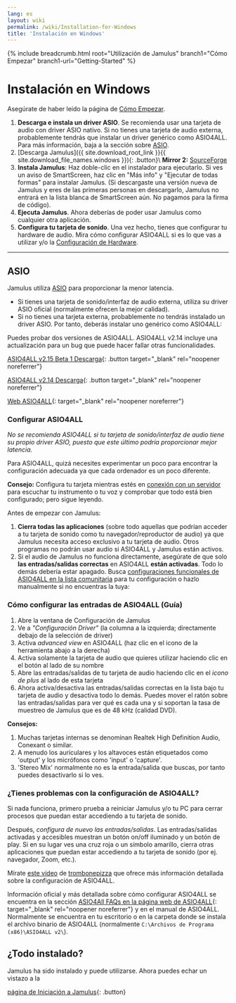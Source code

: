 ```yaml
---
lang: es
layout: wiki
permalink: /wiki/Installation-for-Windows
title: 'Instalación en Windows'
---
```


{% include breadcrumb.html root="Utilización de Jamulus" branch1="Cómo Empezar" branch1-url="Getting-Started" %}

# Instalación en Windows

Asegúrate de haber leído la página de [Cómo Empezar](Getting-Started).
1. **Descarga e instala un driver ASIO**. Se recomienda usar una tarjeta de audio con driver ASIO nativo. Si no tienes una tarjeta de audio externa, probablemente tendrás que instalar un driver genérico como ASIO4ALL. Para más información, baja a la sección sobre [ASIO](#asio).
1. [Descarga Jamulus]({{ site.download_root_link }}{{ site.download_file_names.windows }}){: .button}\\ 
   **Mirror 2:** [SourceForge](https://sourceforge.net/projects/llcon/files/latest/download)
1. **Instala Jamulus**: Haz doble-clic en el instalador para ejecutarlo. Si ves un aviso de SmartScreen, haz clic en "Más info" y "Ejecutar de todas formas" para instalar Jamulus. (Si descargaste una versión nueva de Jamulus y eres de las primeras personas en descargarlo, Jamulus no entrará en la lista blanca de SmartScreen aún. No pagamos para la firma de código).
1. **Ejecuta Jamulus**. Ahora deberías de poder usar Jamulus como cualquier otra aplicación.
1. **Configura tu tarjeta de sonido**. Una vez hecho, tienes que configurar tu hardware de audio. Mira cómo configurar ASIO4ALL si es lo que vas a utilizar y/o la [Configuración de Hardware](Hardware-Setup).

***

## ASIO

Jamulus utiliza [ASIO](https://en.wikipedia.org/wiki/Audio_Stream_Input/Output) para proporcionar la menor latencia.
* Si tienes una tarjeta de sonido/interfaz de audio externa, utiliza su driver ASIO oficial (normalmente ofrecen la mejor calidad).
* Si no tienes una tarjeta externa, probablemente no tendrás instalado un driver ASIO. Por tanto, deberás instalar uno genérico como ASIO4ALL:

Puedes probar dos versiones de ASIO4ALL. ASIO4ALL v2.14 incluye una actualización para un bug que puede hacer fallar otras funcionalidades.

[ASIO4ALL v2.15 Beta 1 Descarga](https://github.com/jamulussoftware/assets/raw/main/ASIO4ALL/v2.15/ASIO4ALL_2_15_Beta1_English.exe){: .button target="_blank" rel="noopener noreferrer"}

[ASIO4ALL v2.14 Descarga](https://github.com/jamulussoftware/assets/raw/main/ASIO4ALL/v2.14/ASIO4ALL_2_14_English.exe){: .button target="_blank" rel="noopener noreferrer"}

[Web ASIO4ALL](https://www.asio4all.org/){: target="_blank" rel="noopener noreferrer"}


### Configurar ASIO4ALL

*No se recomienda ASIO4ALL si tu tarjeta de sonido/interfaz de audio tiene su propio driver ASIO, puesto que este último podría proporcionar mejor latencia.*

Para ASIO4ALL, quizá necesites experimentar un poco para encontrar la configuración adecuada ya que cada ordenador es un poco diferente.

**Consejo:** Configura tu tarjeta mientras estés en [conexión con un servidor](Onboarding#2-conectarse-a-un-servidor) para escuchar tu instrumento o tu voz y comprobar que todo está bien configurado; pero sigue leyendo.


Antes de empezar con Jamulus:
1. **Cierra todas las aplicaciones** (sobre todo aquellas que podrían acceder a tu tarjeta de sonido como tu navegador/reproductor de audio) ya que Jamulus necesita acceso exclusivo a tu tarjeta de audio. Otros programas no podrán usar audio si ASIO4ALL y Jamulus están activos.
1. Si el audio de Jamulus no funciona directamente, asegúrate de que solo **las entradas/salidas correctas** en ASIO4ALL **están activadas**. Todo lo demás debería estar apagado. Busca [configuraciones funcionales de ASIO4ALL en la lista comunitaria](/kb/2021/03/20/ASIO4ALL-Examples.html) para tu configuración o hazlo manualmente si no encuentras la tuya:

### Cómo configurar las entradas de ASIO4ALL (Guía)

1. Abre la ventana de Configuración de Jamulus
1. Ve a _"Configuración Driver"_ (la columna a la izquierda; directamente debajo de la selección de driver)
1. Activa _advanced view_ en ASIO4ALL (haz clic en el icono de la herramienta abajo a la derecha)
1. Activa solamente la tarjeta de audio que quieres utilizar haciendo clic en el botón al lado de su nombre
1. Abre las entradas/salidas de tu tarjeta de audio haciendo clic en el _icono de plus_ al lado de esta tarjeta
1. Ahora activa/desactiva las entradas/salidas correctas en la lista bajo tu tarjeta de audio y desactiva todo lo demás. Puedes mover el ratón sobre las entradas/salidas para ver qué es cada una y si soportan la tasa de muestreo de Jamulus que es de 48 kHz (calidad DVD).

**Consejos:**
1. Muchas tarjetas internas se denominan Realtek High Definition Audio, Conexant o similar.
1. A menudo los auriculares y los altavoces están etiquetados como 'output' y los micrófonos como 'input' o 'capture'.
1. 'Stereo Mix' normalmente no es la entrada/salida que buscas, por tanto puedes desactivarlo si lo ves.

### ¿Tienes problemas con la configuración de ASIO4ALL?

Si nada funciona, primero prueba a reiniciar Jamulus y/o tu PC para cerrar procesos que puedan estar accediendo a tu tarjeta de sonido.

Después, *configura de nuevo las entradas/salidas*. Las entradas/salidas activadas y accesibles muestran un botón on/off iluminado y un botón de play. Si en su lugar ves una cruz roja o un símbolo amarillo, cierra otras aplicaciones que puedan estar accediendo a tu tarjeta de sonido (por ej. navegador, Zoom, etc.).

Mírate [este vídeo](https://youtu.be/_GzOsitVgLI) de [trombonepizza](https://github.com/trombonepizza) que ofrece más información detallada sobre la configuración de ASIO4ALL.

Información oficial y más detallada sobre cómo configurar ASIO4ALL se encuentra en la sección [ASIO4All FAQs en la página web de ASIO4ALL](https://www.asio4all.org/index.php/help/faq/){: target="_blank" rel="noopener noreferrer"} y en el manual de ASIO4ALL. Normalmente se encuentra en tu escritorio o en la carpeta donde se instala el archivo binario de ASIO4ALL (normalmente `C:\Archivos de Programa (x86)\ASIO4ALL v2\`).

## ¿Todo instalado?

Jamulus ha sido instalado y puede utilizarse. Ahora puedes echar un vistazo a la

[página de Iniciación a Jamulus](Getting-Started){: .button}
